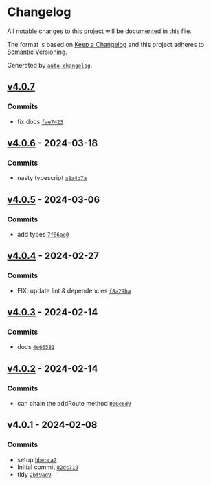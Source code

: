 # Changelog

All notable changes to this project will be documented in this file.

The format is based on [Keep a Changelog](https://keepachangelog.com/en/1.0.0/)
and this project adheres to [Semantic Versioning](https://semver.org/spec/v2.0.0.html).

Generated by [`auto-changelog`](https://github.com/CookPete/auto-changelog).

## [v4.0.7](https://github.com/nichoth/routes/compare/v4.0.6...v4.0.7)

### Commits

- fix docs [`fae7423`](https://github.com/nichoth/routes/commit/fae7423f4a1f3f29fc051e17587a8c3cc398abde)

## [v4.0.6](https://github.com/nichoth/routes/compare/v4.0.5...v4.0.6) - 2024-03-18

### Commits

- nasty typescript [`a8a4b7a`](https://github.com/nichoth/routes/commit/a8a4b7a4ecbc7cb05c2af9de8f3cc8d7f98f32c9)

## [v4.0.5](https://github.com/nichoth/routes/compare/v4.0.4...v4.0.5) - 2024-03-06

### Commits

- add types [`7f86ae0`](https://github.com/nichoth/routes/commit/7f86ae02b98f46d191c58e781526b1bd07d6f3f3)

## [v4.0.4](https://github.com/nichoth/routes/compare/v4.0.3...v4.0.4) - 2024-02-27

### Commits

- FIX: update lint & dependencies [`f8a29ba`](https://github.com/nichoth/routes/commit/f8a29ba6cbdffed2bc03409aed8e3759c009c6ed)

## [v4.0.3](https://github.com/nichoth/routes/compare/v4.0.2...v4.0.3) - 2024-02-14

### Commits

- docs [`4e66581`](https://github.com/nichoth/routes/commit/4e66581aed166041dc07f361a412c757ab47b2b0)

## [v4.0.2](https://github.com/nichoth/routes/compare/v4.0.1...v4.0.2) - 2024-02-14

### Commits

- can chain the addRoute method [`000e6d9`](https://github.com/nichoth/routes/commit/000e6d9fbffd30404ff5abace3229092d3a4bcba)

## v4.0.1 - 2024-02-08

### Commits

- setup [`bbecca2`](https://github.com/nichoth/routes/commit/bbecca25542d396637f1dcf8291c5a2b6a27246d)
- Initial commit [`82dc719`](https://github.com/nichoth/routes/commit/82dc719f0c0e6826225ee9e1919a1273b5f0787c)
- tidy [`2bf9ad9`](https://github.com/nichoth/routes/commit/2bf9ad9fa92f3e91f515ea12154e195c4c9ffe2f)
